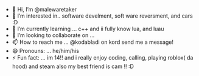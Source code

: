 - 👋 Hi, I’m @malewaretaker
- 👀 I’m interested in..    software develment,   soft ware reversment, and cars :D
- 🌱 I’m currently learning ... c++  and ii fully  know  lua, and luau 
- 💞️ I’m looking to collaborate on ...
- 📫 How to reach me ... @kodabladi on kord send me a message!
- 😄 Pronouns: ... he/him/his
- ⚡ Fun fact: ...  im 14!! and i really enjoy coding, calling, playing roblox( da hood) and steam also my best friend is  cam !! :D

<!---
malewaretaker/malewaretaker is a ✨ special ✨ repository because its `README.md` (this file) appears on your GitHub profile.
You can click the Preview link to take a look at your changes.
--->
